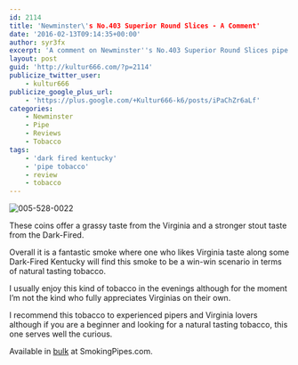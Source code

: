 ```yaml
---
id: 2114
title: 'Newminster\'s No.403 Superior Round Slices - A Comment'
date: '2016-02-13T09:14:35+00:00'
author: syr3fx
excerpt: 'A comment on Newminster''s No.403 Superior Round Slices pipe tobacco.'
layout: post
guid: 'http://kultur666.com/?p=2114'
publicize_twitter_user:
    - kultur666
publicize_google_plus_url:
    - 'https://plus.google.com/+Kultur666-k6/posts/iPaChZr6aLf'
categories:
    - Newminster
    - Pipe
    - Reviews
    - Tobacco
tags:
    - 'dark fired kentucky'
    - 'pipe tobacco'
    - review
    - tobacco
---
```


![005-528-0022](http://localhost:8080/wp-content/uploads/2016/02/005-528-0022.jpg)

These coins offer a grassy taste from the Virginia and a stronger stout taste from the Dark-Fired.

Overall it is a fantastic smoke where one who likes Virginia taste along some Dark-Fired Kentucky will find this smoke to be a win-win scenario in terms of natural tasting tobacco.

I usually enjoy this kind of tobacco in the evenings although for the moment I’m not the kind who fully appreciates Virginias on their own.

I recommend this tobacco to experienced pipers and Virginia lovers although if you are a beginner and looking for a natural tasting tobacco, this one serves well the curious.

Available in [bulk](https://www.smokingpipes.com/tobacco/by-maker/Newminster/bulk/moreinfo.cfm?product_id=102423) at SmokingPipes.com.